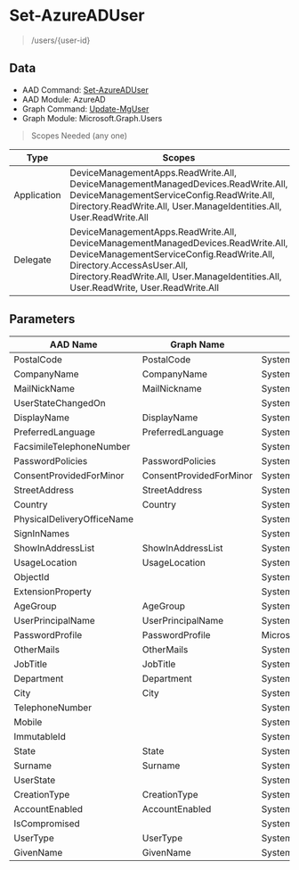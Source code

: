 # Set-AzureADUser

> /users/{user-id}

## Data

+ AAD Command: [Set-AzureADUser](https://docs.microsoft.com/en-us/powershell/module/AzureAD/Set-AzureADUser)
+ AAD Module: AzureAD
+ Graph Command: [Update-MgUser](https://docs.microsoft.com/en-us/powershell/module/Microsoft.Graph.Users/Update-MgUser)
+ Graph Module: Microsoft.Graph.Users

> Scopes Needed (any one)

|Type|Scopes|
|---|---|
|Application|DeviceManagementApps.ReadWrite.All, DeviceManagementManagedDevices.ReadWrite.All, DeviceManagementServiceConfig.ReadWrite.All, Directory.ReadWrite.All, User.ManageIdentities.All, User.ReadWrite.All|
|Delegate|DeviceManagementApps.ReadWrite.All, DeviceManagementManagedDevices.ReadWrite.All, DeviceManagementServiceConfig.ReadWrite.All, Directory.AccessAsUser.All, Directory.ReadWrite.All, User.ManageIdentities.All, User.ReadWrite, User.ReadWrite.All|

## Parameters

|AAD Name|Graph Name|AAD Type|Graph Type|Infos|
|---|---|---|---|---|
|PostalCode|PostalCode|System.String|System.String||
|CompanyName|CompanyName|System.String|System.String||
|MailNickName|MailNickname|System.String|System.String||
|UserStateChangedOn||System.String|||
|DisplayName|DisplayName|System.String|System.String||
|PreferredLanguage|PreferredLanguage|System.String|System.String||
|FacsimileTelephoneNumber||System.String|||
|PasswordPolicies|PasswordPolicies|System.String|System.String||
|ConsentProvidedForMinor|ConsentProvidedForMinor|System.String|System.String||
|StreetAddress|StreetAddress|System.String|System.String||
|Country|Country|System.String|System.String||
|PhysicalDeliveryOfficeName||System.String|||
|SignInNames||System.Collections.Generic.List/Microsoft.Open.AzureAD.Model.SignInName|||
|ShowInAddressList|ShowInAddressList|System.Nullable/System.Boolean|System.Management.Automation.SwitchParameter||
|UsageLocation|UsageLocation|System.String|System.String||
|ObjectId||System.String|||
|ExtensionProperty||System.Collections.Generic.Dictionary`2[[System.String|||
|AgeGroup|AgeGroup|System.String|System.String||
|UserPrincipalName|UserPrincipalName|System.String|System.String||
|PasswordProfile|PasswordProfile|Microsoft.Open.AzureAD.Model.PasswordProfile|Microsoft.Graph.PowerShell.Models.IMicrosoftGraphPasswordProfile||
|OtherMails|OtherMails|System.Collections.Generic.List/System.String|System.String[]||
|JobTitle|JobTitle|System.String|System.String||
|Department|Department|System.String|System.String||
|City|City|System.String|System.String||
|TelephoneNumber||System.String|||
|Mobile||System.String|||
|ImmutableId||System.String|||
|State|State|System.String|System.String||
|Surname|Surname|System.String|System.String||
|UserState||System.String|||
|CreationType|CreationType|System.String|System.String||
|AccountEnabled|AccountEnabled|System.Nullable/System.Boolean|System.Management.Automation.SwitchParameter||
|IsCompromised||System.Nullable/System.Boolean|||
|UserType|UserType|System.String|System.String||
|GivenName|GivenName|System.String|System.String||

